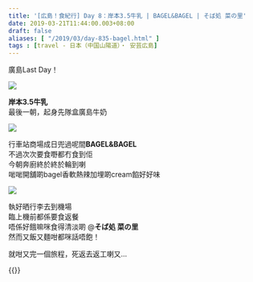```yaml
---
title: '[広島！食紀行] Day 8：岸本3.5牛乳 | BAGEL&BAGEL | そば処 菜の里'
date: 2019-03-21T11:44:00.003+08:00
draft: false
aliases: [ "/2019/03/day-835-bagel.html" ]
tags : [travel - 日本（中国山陽道）・ 安芸広島]
---
```


廣島Last Day！  

![](/images/hiroshima8.jpg)

**岸本3.5牛乳**  
最後一朝，起身先隊盒廣島牛奶  

![](/images/hiroshima8a.jpg)

行車站商場成日兜過呢間**BAGEL&BAGEL**  
不過次次要食嘢都冇食到佢  
今朝奔廚終於終於輪到喇  
啱啱開舖啲bagel香軟熱辣加埋啲cream餡好好味  

![](/images/hiroshima8b.jpg)

執好晒行李去到機場  
臨上機前都係要食返餐  
唔係好餓嘛咪食得清淡啲 @**そば処 菜の里**  
然而又飯又麵咁都咪話唔飽！  
  
  
就咁又完一個旅程，死返去返工喇又…  
  

{{<hiroshima>}}  
